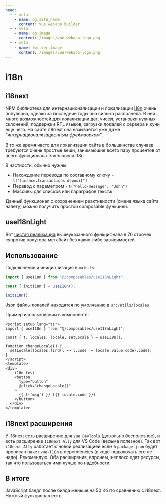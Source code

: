```yaml
---
head:
  - - meta
    - name: og:site_name
      content: Vue webapp builder 
  - - meta
    - name: og:image
      content: /images/vue-webapp-logo.png
  - - meta
    - name: twitter:image
      content: /images/vue-webapp-logo.png
---
```


# i18n

## i18next

NPM библиотека для интернационализации и локализации [i18n](https://www.i18next.com/) очень популярна, однако за последние годы она сильно располнела. В ней много возможностей для локализации дат, чисел, установки нужных склонений, поддержки RTL языков, загрузки локалей с сервера и кучи еще чего. На сайте i18next она называется уже даже _"интернационализационным фреймворком"_.

В то же время часто для локализации сайта в большинстве случаев требуются очень простые вещи, занимающие всего пару процентов от всего функционала тяжеловеса i18n.

В частности, обычно нужны:

- Нахождение перевода по составному ключу - `t("finance.transactions.deposit")`
- Перевод с параметром - `t("hello-message", "John")`
- Массивы для списков или параграфов текста


Данный функционал с сохранением реактивности (смена языка сайта налету) можно получить простой composable функцией.


## useI18nLight

Вот [чистая реализация](https://github.com/vuesence/vue-webapp/blob/main/src/composables/useI18nLight.ts) вышеуказанного функционала в 70 строчек супротив полутора мегабайт без каких-либо зависимостей.

## Использование

Подключение и инициализация в `main.ts`:

```js 
import { useI18n } from "@/composables/useI18nLight";

const { initI18n } = useI18n();

initI18n();
```

Json файлы локалей находятся по умолчанию в `src/utils/locales`

Пример использования в компоненте:

```vue
<script setup lang="ts">
import { useI18n } from "@/composables/useI18nLight";
      
const { t, locales, locale, setLocale } = useI18n();

function changeLocale() {
  setLocale(locales.find(l => l.code != locale.value.code).code);
}
</script>
<template>
<div>
    i18n test -
    <button
      type="button"
      @click="changeLocale()"
    >
      {{ t('msg') }} ({{ locale.code }})
    </button>
  </div>
</template>
```

## i18next расширения

У i18next есть расширение для `Vue DevTools` (довольно бесполезное), и есть расширение `I18next Ally` для VS Code (весьма полезное). Так вот `i18next Ally` работает с новой реализацией если в `package.json` будет прописан пакет `vue-i18n` в dependencies (в коде подключать его не надо). Рекомендую. Оба расширения, впрочем, неплохо едят ресурсы, так что пользоваться ими лучше по надобности.

## В итоге

JavaScript бандл после билда меньше на 50 Кб по сравнению с i18next. Нужный функционал есть.